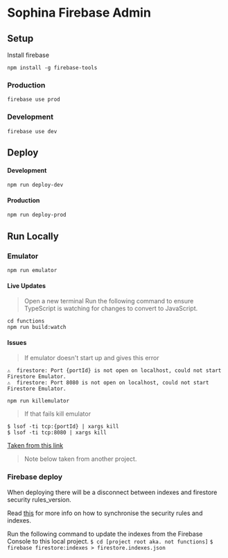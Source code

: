 # Sophina Firebase Admin
## Setup
Install firebase 
```
npm install -g firebase-tools
```

### Production
```
firebase use prod
```

### Development
```
firebase use dev
```

## Deploy
#### Development
```
npm run deploy-dev
```

#### Production
```
npm run deploy-prod
```


## Run Locally
### Emulator
```
npm run emulator
```

#### Live Updates
> Open a new terminal 
> Run the following command to ensure TypeScript is watching for changes to convert to JavaScript.
```
cd functions
npm run build:watch
```

#### Issues
> If emulator doesn't start up and gives this error
```
⚠  firestore: Port {portId} is not open on localhost, could not start Firestore Emulator.
⚠  firestore: Port 8080 is not open on localhost, could not start Firestore Emulator.
```

```
npm run killemulator
```

> If that fails kill emulator
```
$ lsof -ti tcp:{portId} | xargs kill
$ lsof -ti tcp:8080 | xargs kill
```

[Taken from this link](https://fredriccliver.medium.com/port-8080-is-not-open-on-localhost-could-not-start-firestore-emulator-15c8c367d219)

> Note below taken from another project.
### Firebase deploy

When deploying there will be a disconnect between indexes and firestore security rules_version.

Read [this](https://stackoverflow.com/questions/56307808/how-to-synchronize-firestore-rules-and-indexes) for more info on how to synchronise the security rules and indexes.

Run the following command to update the indexes from the Firebase Console to this local project.
`$ cd [project root aka. not functions]`
`$ firebase firestore:indexes > firestore.indexes.json`
